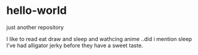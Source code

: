 # hello-world
just another repository


I like to read eat draw and sleep and wathcing anime
 ..did i mention sleep
 I've had alligator jerky before they have a sweet taste.
